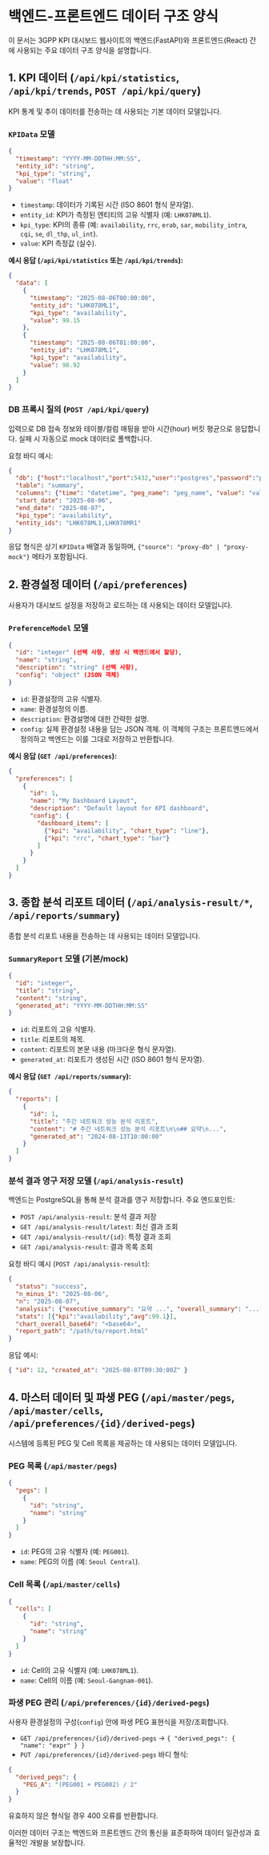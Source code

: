 # 백엔드-프론트엔드 데이터 구조 양식

이 문서는 3GPP KPI 대시보드 웹사이트의 백엔드(FastAPI)와 프론트엔드(React) 간에 사용되는 주요 데이터 구조 양식을 설명합니다.

## 1. KPI 데이터 (`/api/kpi/statistics`, `/api/kpi/trends`, `POST /api/kpi/query`)

KPI 통계 및 추이 데이터를 전송하는 데 사용되는 기본 데이터 모델입니다.

### `KPIData` 모델
```json
{
  "timestamp": "YYYY-MM-DDTHH:MM:SS",
  "entity_id": "string",
  "kpi_type": "string",
  "value": "float"
}
```
- `timestamp`: 데이터가 기록된 시간 (ISO 8601 형식 문자열).
- `entity_id`: KPI가 측정된 엔티티의 고유 식별자 (예: `LHK078ML1`).
- `kpi_type`: KPI의 종류 (예: `availability`, `rrc`, `erab`, `sar`, `mobility_intra`, `cqi`, `se`, `dl_thp`, `ul_int`).
- `value`: KPI 측정값 (실수).

**예시 응답 (`/api/kpi/statistics` 또는 `/api/kpi/trends`):**
```json
{
  "data": [
    {
      "timestamp": "2025-08-06T00:00:00",
      "entity_id": "LHK078ML1",
      "kpi_type": "availability",
      "value": 99.15
    },
    {
      "timestamp": "2025-08-06T01:00:00",
      "entity_id": "LHK078ML1",
      "kpi_type": "availability",
      "value": 98.92
    }
  ]
}
```

### DB 프록시 질의 (`POST /api/kpi/query`)

입력으로 DB 접속 정보와 테이블/컬럼 매핑을 받아 시간(hour) 버킷 평균으로 응답합니다. 실패 시 자동으로 mock 데이터로 폴백합니다.

요청 바디 예시:
```json
{
  "db": {"host":"localhost","port":5432,"user":"postgres","password":"postgres","dbname":"postgres"},
  "table": "summary",
  "columns": {"time": "datetime", "peg_name": "peg_name", "value": "value"},
  "start_date": "2025-08-06",
  "end_date": "2025-08-07",
  "kpi_type": "availability",
  "entity_ids": "LHK078ML1,LHK078MR1"
}
```
응답 형식은 상기 `KPIData` 배열과 동일하며, `{"source": "proxy-db" | "proxy-mock"}` 메타가 포함됩니다.

## 2. 환경설정 데이터 (`/api/preferences`)

사용자가 대시보드 설정을 저장하고 로드하는 데 사용되는 데이터 모델입니다.

### `PreferenceModel` 모델
```json
{
  "id": "integer" (선택 사항, 생성 시 백엔드에서 할당),
  "name": "string",
  "description": "string" (선택 사항),
  "config": "object" (JSON 객체)
}
```
- `id`: 환경설정의 고유 식별자.
- `name`: 환경설정의 이름.
- `description`: 환경설명에 대한 간략한 설명.
- `config`: 실제 환경설정 내용을 담는 JSON 객체. 이 객체의 구조는 프론트엔드에서 정의하고 백엔드는 이를 그대로 저장하고 반환합니다.

**예시 응답 (`GET /api/preferences`):**
```json
{
  "preferences": [
    {
      "id": 1,
      "name": "My Dashboard Layout",
      "description": "Default layout for KPI dashboard",
      "config": {
        "dashboard_items": [
          {"kpi": "availability", "chart_type": "line"},
          {"kpi": "rrc", "chart_type": "bar"}
        ]
      }
    }
  ]
}
```

## 3. 종합 분석 리포트 데이터 (`/api/analysis-result/*`, `/api/reports/summary`)

종합 분석 리포트 내용을 전송하는 데 사용되는 데이터 모델입니다.

### `SummaryReport` 모델 (기본/mock)
```json
{
  "id": "integer",
  "title": "string",
  "content": "string",
  "generated_at": "YYYY-MM-DDTHH:MM:SS"
}
```
- `id`: 리포트의 고유 식별자.
- `title`: 리포트의 제목.
- `content`: 리포트의 본문 내용 (마크다운 형식 문자열).
- `generated_at`: 리포트가 생성된 시간 (ISO 8601 형식 문자열).

**예시 응답 (`GET /api/reports/summary`):**
```json
{
  "reports": [
    {
      "id": 1,
      "title": "주간 네트워크 성능 분석 리포트",
      "content": "# 주간 네트워크 성능 분석 리포트\n\n## 요약\n...",
      "generated_at": "2024-08-13T10:00:00"
    }
  ]
}
```

### 분석 결과 영구 저장 모델 (`/api/analysis-result`)

백엔드는 PostgreSQL을 통해 분석 결과를 영구 저장합니다. 주요 엔드포인트:

- `POST /api/analysis-result`: 분석 결과 저장
- `GET /api/analysis-result/latest`: 최신 결과 조회
- `GET /api/analysis-result/{id}`: 특정 결과 조회
- `GET /api/analysis-result`: 결과 목록 조회

요청 바디 예시 (`POST /api/analysis-result`):
```json
{
  "status": "success",
  "n_minus_1": "2025-08-06",
  "n": "2025-08-07",
  "analysis": {"executive_summary": "요약 ...", "overall_summary": "..."},
  "stats": [{"kpi":"availability","avg":99.1}],
  "chart_overall_base64": "<base64>",
  "report_path": "/path/to/report.html"
}
```
응답 예시:
```json
{ "id": 12, "created_at": "2025-08-07T09:30:00Z" }
```

## 4. 마스터 데이터 및 파생 PEG (`/api/master/pegs`, `/api/master/cells`, `/api/preferences/{id}/derived-pegs`)

시스템에 등록된 PEG 및 Cell 목록을 제공하는 데 사용되는 데이터 모델입니다.

### PEG 목록 (`/api/master/pegs`)
```json
{
  "pegs": [
    {
      "id": "string",
      "name": "string"
    }
  ]
}
```
- `id`: PEG의 고유 식별자 (예: `PEG001`).
- `name`: PEG의 이름 (예: `Seoul Central`).

### Cell 목록 (`/api/master/cells`)
```json
{
  "cells": [
    {
      "id": "string",
      "name": "string"
    }
  ]
}
```
- `id`: Cell의 고유 식별자 (예: `LHK078ML1`).
- `name`: Cell의 이름 (예: `Seoul-Gangnam-001`).

### 파생 PEG 관리 (`/api/preferences/{id}/derived-pegs`)

사용자 환경설정의 구성(`config`) 안에 파생 PEG 표현식을 저장/조회합니다.

- `GET /api/preferences/{id}/derived-pegs` → `{ "derived_pegs": { "name": "expr" } }`
- `PUT /api/preferences/{id}/derived-pegs` 바디 형식:
```json
{
  "derived_pegs": {
    "PEG_A": "(PEG001 + PEG002) / 2"
  }
}
```
유효하지 않은 형식일 경우 400 오류를 반환합니다.

이러한 데이터 구조는 백엔드와 프론트엔드 간의 통신을 표준화하여 데이터 일관성과 효율적인 개발을 보장합니다.

